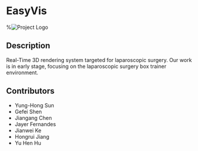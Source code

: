 # EasyVis

%![Project Logo](path_to_logo_or_image)

## Description
Real-Time 3D rendering system targeted for laparoscopic surgery. Our work is in early stage, focusing on the laparoscopic surgery box trainer environment.

## Contributors

- Yung-Hong Sun
- Gefei Shen
- Jiangang Chen
- Jayer Fernandes
- Jianwei Ke
- Hongrui Jiang
- Yu Hen Hu
